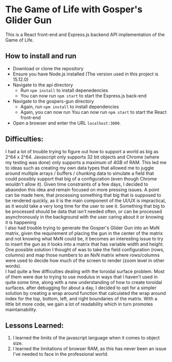# The Game of Life with Gosper's Glider Gun
This is a React front-end and Express.js backend API implementation of the Game of Life.<br/>
## How to install and run
* Download or clone the repository
* Ensure you have Node.js installed (The version used in this project is 15.12.0)
* Navigate to the api directory
    * Run `npm install` to install depenedencies
    * You can now run `npm start` to start the Express.js back-end
* Navigate to the gospers-gun directory
    * Again, run `npm install` to install dependencies
    * Again, you can now run You can now run `npm start` to start the React front-end
* Open a browser and enter the URL `localhost:3000`.
## Difficulties:
I had a lot of trouble trying to figure out how to support a world as big as 2^64 x 2^64. Javascript only supports 32 bit objects and Chrome (where my testing was done) only supports a maximum of 4GB of RAM.
This led me to ideas such as creating my own data types that allowed me to juggle around multiple arrays / buffers / chunking data to simulate a field that could possibly support that big of a configuration (even though Chrome wouldn't allow it).
Given time constraints of a few days, I decided to abaondon this idea and remain focused on more pressing issues. A point can be made here, that processing something that big that is supposed to be rendered quickly, as it is the main component of the UI/UX
is impractical, as it would take a very long time for the user to see it. Something that big to be processed should be data that isn't needed often, or can be processed asynchronously in the background with the user caring about it or knowing it is happening<br/>
I also had trouble trying to generate the Gosper's Glider Gun into an MxN matrix, given the requirement of placing the gun in the center of the matrix and not knowing what MxN could be, it becomes an interesting issue to try to insert the gun as it looks into a matrix that has variable width and height.
One possible solution I thought of was to take the field configuration (rows, columns) and map those numbers to an NxN matrix where rows/columns were used to decide how much of the screen to render (zoom level in other words).<br/>
I had quite a few difficulties dealing with the toroidal surface problem. Most of them were due to trying to use modulus in ways that I haven't used in quite some time, along with a new understanding of how to create toroidal surfaces. after debugging for about a day,
I decided to opt for a simpler solution by creating a wrap around function that calculated the wrap around index for the top, bottom, left, and right boundaries of the matrix. With a little bit more code, we gain a lot of readability which in turn promotes maintainability.<br/>
## Lessons Learned:
1. I learned the limits of the javascript language when it comes to object size.
1. I learned the limitations of browser RAM, as this has never been an issue I've needed to face in the professional world.